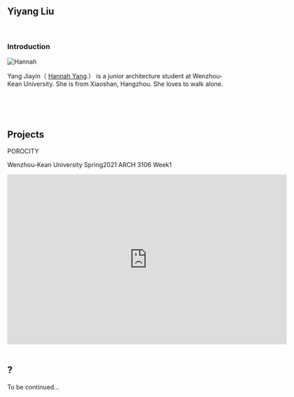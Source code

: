
## Yiyang Liu

<br>

### Introduction


<img alt="Hannah" src="https://github.com/steenblikrs/2021-Spring-Studio/blob/gh-pages/students/Hannah/%E8%AF%81%E4%BB%B6%E7%85%A7.jpg?raw=true">

Yang Jiayin（ [Hannah Yang](https://jiayiny.wixsite.com/mysite).） is a junior architecture student at Wenzhou-Kean University. She is from Xiaoshan, Hangzhou. She loves to walk alone.



<br>

<br>

<br>

## Projects

POROCITY

Wenzhou-Kean University 
Spring2021
ARCH 3106 Week1

<iframe src="https://docs.google.com/presentation/d/e/2PACX-1vTWUNr3xdj3qRzldKHm5Mp_OifhYsUTlZ0aUQEFRtbu3jAIBxdZA6XxRPV6j1hiqjh1nsOGdVUc8CHS/embed?start=true&loop=true&delayms=3000" frameborder="0" width="640" height="389" allowfullscreen="true" mozallowfullscreen="true" webkitallowfullscreen="true"></iframe>

<br>

<br>

## ?

To be continued...

<br>
